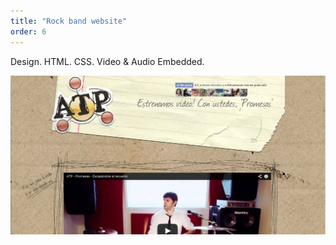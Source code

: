 ```yaml
---
title: "Rock band website"
order: 6
---
```

<p>Design. HTML. CSS. Video &amp; Audio Embedded.</p>

![ATP](./atp-orig.jpg)
